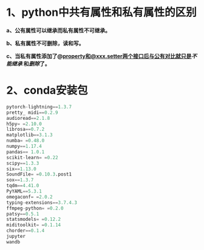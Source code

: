 # 1、python中共有属性和私有属性的区别

**a、公有属性可以继承而私有属性不可继承。**

**b、私有属性不可删除，读和写。**

**c、当私有属性添加了@property和@xxx.setter两个接口后与公有对比就只是*不能继承* 和*删除*了。**





# 2、conda安装包

```python
pytorch-lightning==1.3.7
pretty_ midi==0.2.9
audioread==2.1.8
h5py= =2.10.0
librosa==0.7.2
matplotlib==3.1.3
numba= =0.48.0
numpy==1.17.4
pandas== 1.0.1 
scikit-learn= =0.22
scipy==1.3.3
six==1.13.0
SoundFile= =0.10.3.post1
sox==1.3.7
tqdm==4.41.0
PyYAML==5.3.1
omegaconf= =2.0.2
typing-extensions==3.7.4.3
ffmpeg-python= =0.2.0
patsy==0.5.1
statsmodels= =0.12.2
miditoolkit= =0.1.14 
chorder==0.1.4
jupyter
wandb
```

